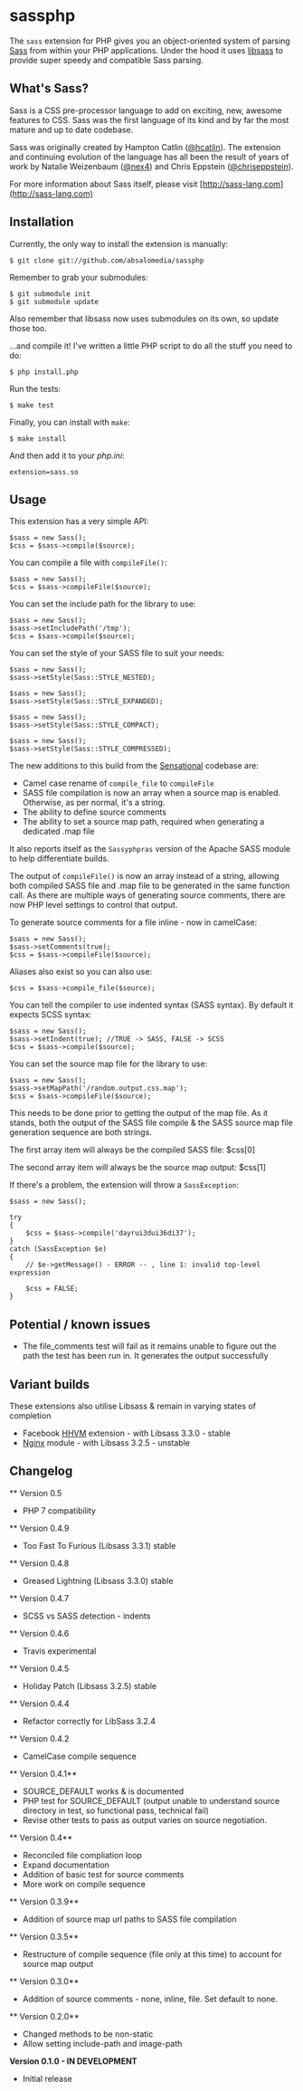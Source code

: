 # sassphp

The `sass` extension for PHP gives you an object-oriented system of parsing [Sass](http://sass-lang.com/) from within your PHP applications. Under the hood it uses [libsass](https://github.com/hcatlin/libsass) to provide super speedy and compatible Sass parsing.

## What's Sass?

Sass is a CSS pre-processor language to add on exciting, new, awesome features to CSS. Sass was the first language of its kind and by far the most mature and up to date codebase.

Sass was originally created by Hampton Catlin ([@hcatlin](http://twitter.com/hcatlin)). The extension and continuing evolution of the language has all been the result of years of work by Natalie Weizenbaum ([@nex4](http://twitter.com/nex4)) and Chris Eppstein ([@chriseppstein](http://twitter.com/chriseppstein)).

For more information about Sass itself, please visit [http://sass-lang.com](http://sass-lang.com)

## Installation

Currently, the only way to install the extension is manually:

    $ git clone git://github.com/absalomedia/sassphp

Remember to grab your submodules:

    $ git submodule init
    $ git submodule update

Also remember that libsass now uses submodules on its own, so update those too.

...and compile it! I've written a little PHP script to do all the stuff you need to do:

    $ php install.php

Run the tests:

    $ make test

Finally, you can install with `make`:

    $ make install

And then add it to your _php.ini_:

    extension=sass.so

## Usage

This extension has a very simple API:

    $sass = new Sass();
    $css = $sass->compile($source);

You can compile a file with `compileFile()`:

    $sass = new Sass();
    $css = $sass->compileFile($source);

You can set the include path for the library to use:

    $sass = new Sass();
    $sass->setIncludePath('/tmp');
    $css = $sass->compile($source);

You can set the style of your SASS file to suit your needs:

    $sass = new Sass();
    $sass->setStyle(Sass::STYLE_NESTED);

    $sass = new Sass();
    $sass->setStyle(Sass::STYLE_EXPANDED);

    $sass = new Sass();
    $sass->setStyle(Sass::STYLE_COMPACT);

    $sass = new Sass();
    $sass->setStyle(Sass::STYLE_COMPRESSED);

The new additions to this build from the [Sensational](https://github.com/sensational/sassphp) codebase are:
* Camel case rename of `compile_file` to `compileFile`
* SASS file compilation is now an array when a source map is enabled. Otherwise, as per normal, it's a string.
* The ability to define source comments
* The ability to set a source map path, required when generating a dedicated .map file

It also reports itself as the `Sassyphpras` version of the Apache SASS module to help differentiate builds.

The output of `compileFile()` is now an array instead of a string, allowing both compiled SASS file and .map file to be generated in the same function call. As there are multiple ways of generating source comments, there are now PHP level settings to control that output.

To generate source comments for a file inline - now in camelCase:

    $sass = new Sass();
    $sass->setComments(true);
    $css = $sass->compileFile($source);

Aliases also exist so you can also use:

    $css = $sass->compile_file($source);

You can tell the compiler to use indented syntax (SASS syntax). By default it expects SCSS syntax:

    $sass = new Sass();
    $sass->setIndent(true); //TRUE -> SASS, FALSE -> SCSS
    $css = $sass->compile($source);

You can set the source map file for the library to use:

    $sass = new Sass();
    $sass->setMapPath('/random.output.css.map');
    $css = $sass->compileFile($source);

This needs to be done prior to getting the output of the map file. As it stands, both the output of the SASS file compile & the SASS source map file generation sequence are both strings.

The first array item will always be the compiled SASS file:
    $css[0]

The second array item will always be the source map output:
    $css[1]

If there's a problem, the extension will throw a `SassException`:

    $sass = new Sass();

    try
    {
        $css = $sass->compile('dayrui3dui36di37');
    }
    catch (SassException $e)
    {
        // $e->getMessage() - ERROR -- , line 1: invalid top-level expression

        $css = FALSE;
    }

## Potential / known issues

* The file_comments test will fail as it remains unable to figure out the path the test has been run in. It generates the output successfully

## Variant builds

These extensions also utilise Libsass & remain in varying states of completion

* Facebook [HHVM](https://github.com/absalomedia/sasshhvm) extension - with Libsass 3.3.0 - stable
* [Nginx](https://github.com/absalomedia/sass-nginx-module) module - with Libsass 3.2.5 - unstable

## Changelog

** Version 0.5
*  PHP 7 compatibility

** Version 0.4.9
* Too Fast To Furious (Libsass 3.3.1) stable

** Version 0.4.8
* Greased Lightning (Libsass 3.3.0) stable

** Version 0.4.7
* SCSS vs SASS detection - indents

** Version 0.4.6
* Travis experimental

** Version 0.4.5
* Holiday Patch (Libsass 3.2.5) stable

** Version 0.4.4
* Refactor correctly for LibSass 3.2.4

** Version 0.4.2
* CamelCase compile sequence

** Version 0.4.1**
* SOURCE_DEFAULT works & is documented
* PHP test for SOURCE_DEFAULT (output unable to understand source directory in test, so functional pass, technical fail)
* Revise other tests to pass as output varies on source negotiation.

** Version 0.4**
* Reconciled file compliation loop
* Expand documentation
* Addition of basic test for source comments
* More work on compile sequence

** Version 0.3.9**
* Addition of source map url paths to SASS file compilation

** Version 0.3.5**
* Restructure of compile sequence (file only at this time) to account for source map output

** Version 0.3.0**
* Addition of source comments - none, inline, file. Set default to none.

** Version 0.2.0**
* Changed methods to be non-static
* Allow setting include-path and image-path

**Version 0.1.0 - IN DEVELOPMENT**
* Initial release
